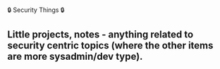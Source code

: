 🔒 Security Things 🔒

Little projects, notes - anything related to security centric topics (where the other items are more sysadmin/dev type).
----------

